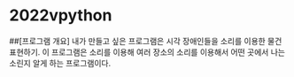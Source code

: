 # 2022vpython

 ##[프로그램 개요]
 내가 만들고 싶은 프로그램은 시각 장애인들을 소리를 이용한 물건표현하기. 이 프로그램은 소리를 이용해 여러 장소의 소리를 이용해서 어떤 곳에서 나는 소린지 알게 하는 프로그램이다.
